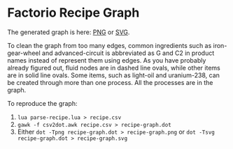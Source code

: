 # Factorio Recipe Graph

The generated graph is here: [PNG](https://raw.githubusercontent.com/wuyongzheng/factorio-recipe-graph/master/recipe-graph.png) or [SVG](https://github.com/wuyongzheng/factorio-recipe-graph/blob/master/recipe-graph.svg).

To clean the graph from too many edges, common ingredients such as
iron-gear-wheel and advanced-circuit is abbreviated as G and C2 in product
names instead of represent them using edges.
As you have probably already figured out, fluid nodes are in dashed line ovals,
while other items are in solid line ovals.
Some items, such as light-oil and uranium-238, can be created through more than
one process.
All the processes are in the graph.

To reproduce the graph:

1. `lua parse-recipe.lua > recipe.csv`
1. `gawk -f csv2dot.awk recipe.csv > recipe-graph.dot`
1. Either
   `dot -Tpng recipe-graph.dot > recipe-graph.png`
   or
   `dot -Tsvg recipe-graph.dot > recipe-graph.svg`

